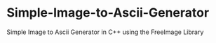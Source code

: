 # Simple-Image-to-Ascii-Generator
Simple Image to Ascii Generator in C++ using the FreeImage Library
